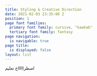 ```yaml
---
title: Styling & Creative Direction
date: 2021-02-03 23:35:00 Z
position: 1
page font families:
  primary font family: cursive, "kawkab"
  tertiary font family: fantasy
page navigation:
  is navigable: true
page title:
  is displayed: false
layout: list
---
```


اصطراااااخ تعليم